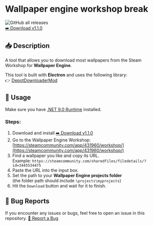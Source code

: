 # Wallpaper engine workshop break
![GitHub all releases](https://img.shields.io/github/downloads/Hikkywannafly/wallpaper_engine_workshop_break/total.svg)
<br/>
[➡️ Download v1.1.0](https://github.com/Hikkywannafly/wallpaper_engine_workshop_break/releases/tag/v1.1.0)
## 📥 Description

A tool that allows you to download most wallpapers from the Steam Workshop for **Wallpaper Engine**.

This tool is built with **Electron** and uses the following library:  
👉 [DepotDownloaderMod](https://github.com/SteamAutoCracks/DepotDownloaderMod)
## 🚀 Usage

Make sure you have [.NET 9.0 Runtime](https://dotnet.microsoft.com/download/dotnet/thank-you/runtime-9.0.0-windows-x64-installer) installed.

### Steps:
1.  Download and install [➡️ Download v1.1.0](https://github.com/Hikkywannafly/wallpaper_engine_workshop_break/releases/tag/v1.1.0)
2.  Go to the Wallpaper Engine Workshop: [https://steamcommunity.com/app/431960/workshop/](https://steamcommunity.com/app/431960/workshop/)
3.  Find a wallpaper you like and copy its URL.  
   Example: `https://steamcommunity.com/sharedfiles/filedetails/?id=3445534475`
4. Paste the URL into the input box.
5. Set the path to your **Wallpaper Engine projects folder**  
   (the folder path should include `\projects\myprojects`) 
6. Hit the `Download` button and wait for it to finish.

## 🐞 Bug Reports
If you encounter any issues or bugs, feel free to open an issue in this repository.
[🐞 Report a Bug](https://github.com/Hikkywannafly/wallpaper_engine_workshop_break/issues)

